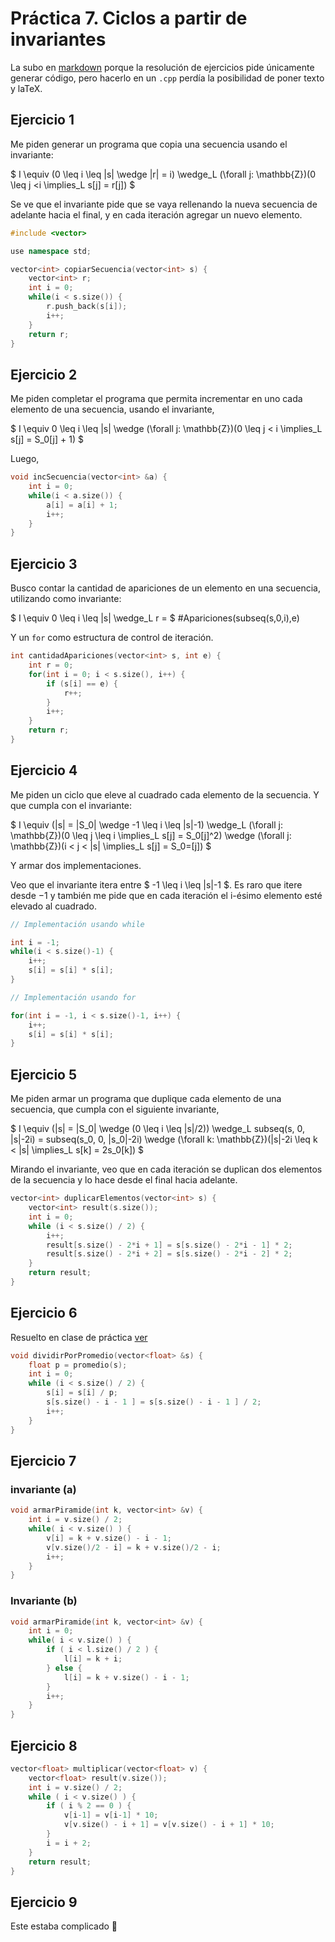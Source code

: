 # Práctica 7. Ciclos a partir de invariantes

La subo en [markdown](https://www.markdownguide.org/) porque la resolución de ejercicios pide únicamente generar código, pero hacerlo en un `.cpp` perdía la posibilidad de poner texto y laTeX.

## Ejercicio 1

Me piden generar un programa que copia una secuencia usando el invariante:

$ I \equiv (0 \leq i \leq |s| \wedge |r| = i) \wedge_L (\forall j: \mathbb{Z})(0 \leq j <i \implies_L s[j] = r[j]) $

Se ve que el invariante pide que se vaya rellenando la nueva secuencia de adelante hacia el final, y en cada iteración agregar un nuevo elemento.

```C++
#include <vector>

use namespace std;

vector<int> copiarSecuencia(vector<int> s) {
    vector<int> r;
    int i = 0;
    while(i < s.size()) {
        r.push_back(s[i]);
        i++;
    }
    return r;
}
```

## Ejercicio 2

Me piden completar el programa que permita incrementar en uno cada elemento de una secuencia, usando el invariante,

$ I \equiv 0 \leq i \leq |s| \wedge (\forall j: \mathbb{Z})(0 \leq j < i \implies_L s[j] = S_0[j] + 1) $

Luego,

```C++
void incSecuencia(vector<int> &a) {
    int i = 0;
    while(i < a.size()) {
        a[i] = a[i] + 1;
        i++;
    }
}
```

## Ejercicio 3

Busco contar la cantidad de apariciones de un elemento en una secuencia, utilizando como invariante:

$ I \equiv 0 \leq i \leq |s| \wedge_L r = $ \#Apariciones(subseq(s,0,i),e)

Y un `for` como estructura de control de iteración.

```C++
int cantidadApariciones(vector<int> s, int e) {
    int r = 0;
    for(int i = 0; i < s.size(), i++) {
        if (s[i] == e) {
            r++;
        }
        i++;
    }
    return r;
}
```

## Ejercicio 4

Me piden un ciclo que eleve al cuadrado cada elemento de la secuencia. Y que cumpla con el invariante:

$ I \equiv (|s| = |S_0| \wedge -1 \leq i \leq |s|-1) \wedge_L (\forall j: \mathbb{Z})(0 \leq j \leq i \implies_L s[j] = S_0[j]^2) \wedge (\forall j: \mathbb{Z})(i < j < |s| \implies_L s[j] = S_0=[j]) $

Y armar dos implementaciones.

Veo que el invariante itera entre $ -1 \leq i \leq |s|-1 $. Es raro que itere desde $-1$ y también me pide que en cada iteración el i-ésimo elemento esté elevado al cuadrado.

```C++
// Implementación usando while

int i = -1;
while(i < s.size()-1) {
    i++;
    s[i] = s[i] * s[i];
}
```

```C++
// Implementación usando for

for(int i = -1, i < s.size()-1, i++) {
    i++;
    s[i] = s[i] * s[i];
}
```

## Ejercicio 5

Me piden armar un programa que duplique cada elemento de una secuencia, que cumpla con el siguiente invariante,

$ I \equiv (|s| = |S_0| \wedge (0 \leq i \leq |s|/2)) \wedge_L subseq(s, 0, |s|-2i) = subseq(s_0, 0, |s_0|-2i) \wedge (\forall k: \mathbb{Z})(|s|-2i \leq k < |s| \implies_L s[k] = 2s_0[k]) $

Mirando el invariante, veo que en cada iteración se duplican dos elementos de la secuencia y lo hace desde el final hacia adelante.


```C++
vector<int> duplicarElementos(vector<int> s) {
    vector<int> result(s.size());
    int i = 0;
    while (i < s.size() / 2) {
        i++;
        result[s.size() - 2*i + 1] = s[s.size() - 2*i - 1] * 2;
        result[s.size() - 2*i + 2] = s[s.size() - 2*i - 2] * 2;
    }
    return result;
}
```

## Ejercicio 6

Resuelto en clase de práctica [ver](https://youtu.be/IeFq_DTtOvY?list=PLX6SuoBtqI_5xA5CUu0EaYDAns2gcAo8n)

```C++
void dividirPorPromedio(vector<float> &s) {
    float p = promedio(s);
    int i = 0;
    while (i < s.size() / 2) {
        s[i] = s[i] / p;
        s[s.size() - i - 1 ] = s[s.size() - i - 1 ] / 2;
        i++;
    }
}
```

## Ejercicio 7

### invariante (a)

```C++
void armarPiramide(int k, vector<int> &v) {
    int i = v.size() / 2;
    while( i < v.size() ) {
        v[i] = k + v.size() - i - 1;
        v[v.size()/2 - i] = k + v.size()/2 - i;
        i++;
    }
}
```

### Invariante (b)

```C++
void armarPiramide(int k, vector<int> &v) {
    int i = 0;
    while( i < v.size() ) {
        if ( i < l.size() / 2 ) {
            l[i] = k + i;
        } else {
            l[i] = k + v.size() - i - 1;
        }
        i++;
    }
}
```

## Ejercicio 8

```C++
vector<float> multiplicar(vector<float> v) {
    vector<float> result(v.size());
    int i = v.size() / 2;
    while ( i < v.size() ) {
        if ( i % 2 == 0 ) {
            v[i-1] = v[i-1] * 10;
            v[v.size() - i + 1] = v[v.size() - i + 1] * 10;
        }
        i = i + 2;
    }
    return result;
}
```

## Ejercicio 9

Este estaba complicado 🥲
